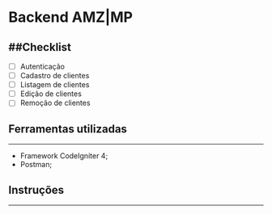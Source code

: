 Backend AMZ|MP
====

##Checklist
----

- [ ] Autenticação
- [ ] Cadastro de clientes
- [ ] Listagem de clientes
- [ ] Edição de clientes
- [ ] Remoção de clientes

## Ferramentas utilizadas
----

- Framework CodeIgniter 4;
- Postman;

## Instruções
----






